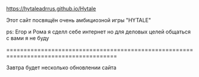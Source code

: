 https://hytaleadrrus.github.io/Hytale

Этот сайт посвящён очень амбициозной игры "HYTALE"

ps: Егор и Рома я сделл себе интернет но для деловых целей общаться с вами я не буду

======================================================================================

Завтра будет несколько обновлении сайта
